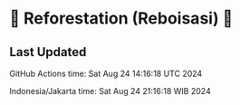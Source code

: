 
# 🌳 Reforestation (Reboisasi) 🌲

## Last Updated

GitHub Actions time: Sat Aug 24 14:16:18 UTC 2024

Indonesia/Jakarta time: Sat Aug 24 21:16:18 WIB 2024
